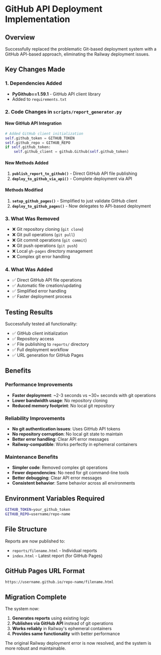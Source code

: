 # GitHub API Deployment Implementation

## Overview
Successfully replaced the problematic Git-based deployment system with a GitHub API-based approach, eliminating the Railway deployment issues.

## Key Changes Made

### 1. Dependencies Added
- **PyGithub==1.59.1** - GitHub API client library
- Added to `requirements.txt`

### 2. Code Changes in `scripts/report_generator.py`

#### New GitHub API Integration
```python
# Added GitHub client initialization
self.github_token = GITHUB_TOKEN
self.github_repo = GITHUB_REPO
if self.github_token:
    self.github_client = github.Github(self.github_token)
```

#### New Methods Added
1. **`publish_report_to_github()`** - Direct GitHub API file publishing
2. **`deploy_to_github_via_api()`** - Complete deployment via API

#### Methods Modified
1. **`setup_github_pages()`** - Simplified to just validate GitHub client
2. **`deploy_to_github_pages()`** - Now delegates to API-based deployment

### 3. What Was Removed
- ❌ Git repository cloning (`git clone`)
- ❌ Git pull operations (`git pull`)
- ❌ Git commit operations (`git commit`)
- ❌ Git push operations (`git push`)
- ❌ Local `gh-pages` directory management
- ❌ Complex git error handling

### 4. What Was Added
- ✅ Direct GitHub API file operations
- ✅ Automatic file creation/updating
- ✅ Simplified error handling
- ✅ Faster deployment process

## Testing Results

Successfully tested all functionality:
- ✅ GitHub client initialization
- ✅ Repository access
- ✅ File publishing to `reports/` directory
- ✅ Full deployment workflow
- ✅ URL generation for GitHub Pages

## Benefits

### Performance Improvements
- **Faster deployment**: ~2-3 seconds vs ~30+ seconds with git operations
- **Lower bandwidth usage**: No repository cloning
- **Reduced memory footprint**: No local git repository

### Reliability Improvements
- **No git authentication issues**: Uses GitHub API tokens
- **No repository corruption**: No local git state to maintain
- **Better error handling**: Clear API error messages
- **Railway-compatible**: Works perfectly in ephemeral containers

### Maintenance Benefits
- **Simpler code**: Removed complex git operations
- **Fewer dependencies**: No need for git command-line tools
- **Better debugging**: Clear API error messages
- **Consistent behavior**: Same behavior across all environments

## Environment Variables Required

```bash
GITHUB_TOKEN=your_github_token
GITHUB_REPO=username/repo-name
```

## File Structure

Reports are now published to:
- `reports/filename.html` - Individual reports
- `index.html` - Latest report (for GitHub Pages)

## GitHub Pages URL Format

```
https://username.github.io/repo-name/filename.html
```

## Migration Complete

The system now:
1. **Generates reports** using existing logic
2. **Publishes via GitHub API** instead of git operations
3. **Works reliably** in Railway's ephemeral containers
4. **Provides same functionality** with better performance

The original Railway deployment error is now resolved, and the system is more robust and maintainable.
